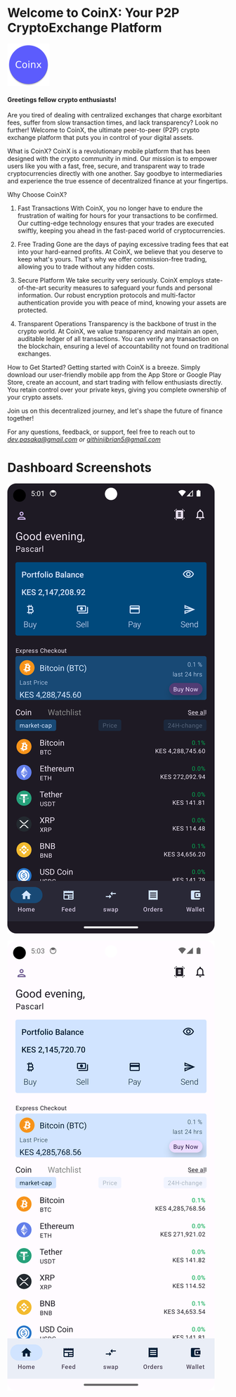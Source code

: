 # Welcome to CoinX: Your P2P CryptoExchange Platform
![Dark mode](https://github.com/Dev-Pasaka/COINX/blob/maIn/app/src/main/res/mipmap-xhdpi/ic_launcher_round.png)

#### Greetings fellow crypto enthusiasts!

Are you tired of dealing with centralized exchanges that charge exorbitant fees, suffer from slow transaction times, and lack transparency? Look no further! Welcome to CoinX, the ultimate peer-to-peer (P2P) crypto exchange platform that puts you in control of your digital assets.

What is CoinX?
CoinX is a revolutionary mobile platform that has been designed with the crypto community in mind. Our mission is to empower users like you with a fast, free, secure, and transparent way to trade cryptocurrencies directly with one another. Say goodbye to intermediaries and experience the true essence of decentralized finance at your fingertips.

Why Choose CoinX?
1. Fast Transactions
With CoinX, you no longer have to endure the frustration of waiting for hours for your transactions to be confirmed. Our cutting-edge technology ensures that your trades are executed swiftly, keeping you ahead in the fast-paced world of cryptocurrencies.

2. Free Trading
Gone are the days of paying excessive trading fees that eat into your hard-earned profits. At CoinX, we believe that you deserve to keep what's yours. That's why we offer commission-free trading, allowing you to trade without any hidden costs.

3. Secure Platform
We take security very seriously. CoinX employs state-of-the-art security measures to safeguard your funds and personal information. Our robust encryption protocols and multi-factor authentication provide you with peace of mind, knowing your assets are protected.

4. Transparent Operations
Transparency is the backbone of trust in the crypto world. At CoinX, we value transparency and maintain an open, auditable ledger of all transactions. You can verify any transaction on the blockchain, ensuring a level of accountability not found on traditional exchanges.

How to Get Started?
Getting started with CoinX is a breeze. Simply download our user-friendly mobile app from the App Store or Google Play Store, create an account, and start trading with fellow enthusiasts directly. You retain control over your private keys, giving you complete ownership of your crypto assets.

Join us on this decentralized journey, and let's shape the future of finance together!

For any questions, feedback, or support, feel free to reach out to *dev.pasaka@gmail.com or githinjibrian5@gmail.com*

# Dashboard Screenshots
![Dark mode](https://github.com/Dev-Pasaka/COINX/blob/maIn/app/src/main/java/online/pascarl/coinx/app_screenshots/Screenshot_dark_mode.png)

![light mode](https://github.com/Dev-Pasaka/COINX/blob/maIn/app/src/main/java/online/pascarl/coinx/app_screenshots/Screenshot_light_mode.png)


